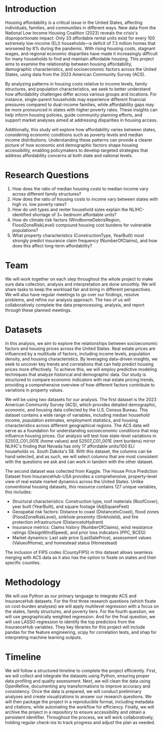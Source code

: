 # Introduction

Housing affordability is a critical issue in the United States, affecting individuals, families, and communities in different ways. New data from the National Low Income Housing Coalition (2023) reveals the crisis's disproportionate impact: Only 33 affordable rental units exist for every 100 extremely low-income (ELI) households—a deficit of 7.3 million homes that worsened by 8% during the pandemic. With rising housing costs, stagnant wages, and regional economic disparities have made it increasingly difficult for many households to find and maintain affordable housing. This project aims to examine the relationship between housing affordability, demographic characteristics, and socioeconomic factors across the United States, using data from the 2023 American Community Survey (ACS).

By analyzing patterns in housing costs relative to income levels, family structures, and population characteristics, we seek to better understand how affordability challenges differ across various groups and locations. For instance, single-parent households may experience different financial pressures compared to dual-income families, while affordability gaps may be more pronounced in states with higher poverty rates. These insights can help inform housing policies, guide community planning efforts, and support market analyses aimed at addressing disparities in housing access.

Additionally, this study will explore how affordability varies between states, considering economic conditions such as poverty levels and median income distributions. Understanding these patterns can provide a clearer picture of how economic and demographic factors shape housing accessibility, enabling policymakers to develop targeted strategies that address affordability concerns at both state and national levels.

# Research Questions

1. How does the ratio of median housing costs to median income vary across different family structures?
2. How does the ratio of housing costs to income vary between states with high vs. low poverty rates?
3. How do unit types and renter household sizes explain the NLIHC-identified shortage of 3+ bedroom affordable units?
4. How do climate risk factors (WindborneDebrisRegion, FloodZoneRiskLevel) compound housing cost burdens for vulnerable populations?
5. What property characteristics (ConstructionType, YearBuilt) most strongly predict insurance claim frequency (NumberOfClaims), and how does this affect long-term affordability?

# Team

We will work together on each step throughout the whole project to make sure data collection, analysis and interpretation are done smoothly. We will share tasks to keep the workload fair and bring in different perspectives. We will also have regular meetings to go over our findings, resolve problems, and refine our analysis approach. The two of us will collaboratively complete the data preprocessing, analysis, and report through these planned meetings.

# Datasets

In this analysis, we aim to explore the relationships between socioeconomic factors and housing prices across the United States. Real estate prices are influenced by a multitude of factors, including income levels, population density, and housing characteristics. By leveraging data-driven insights, we seek to uncover key trends and correlations that can help predict housing prices more effectively. To achieve this, we will employ predictive modeling techniques that analyze historical and demographic data. Our study is structured to compare economic indicators with real estate pricing trends, providing a comprehensive overview of how different factors contribute to variations in property values.

We will be using two datasets for our analysis. The first dataset is the 2023 American Community Survey (ACS), which provides detailed demographic, economic, and housing data collected by the U.S. Census Bureau. This dataset contains a wide range of variables, including median household income, population estimates, employment statistics, and housing characteristics across different geographical regions. The ACS data will serve as a foundation for understanding socioeconomic conditions that may influence housing prices. Our analysis will test how state-level variations in S2503_C01_001E (home values) and S2507_C01_001E (rent burdens) mirror NLIHC's finding that Nevada has only 17 affordable units/100 ELI households vs. South Dakota's 58. With this dataset, the columns can be hand selected, and as such, we will select columns that are most consistent with the questions we ask and can work in tandem with the other dataset.

The second dataset was collected from Kaggle. The House Price Prediction Dataset from InsuranceHub-USA provides a comprehensive, property-level view of real estate market dynamics across the United States. Unlike conventional housing datasets, this resource contains 127 unique variables, this includes:

- Structural characteristics: Construction type, roof materials (RoofCover), year built (YearBuilt), and square footage (AdjSquareFeet)
- Geospatial risk factors: Distance to coast (DistancetoCoast), flood zones (FloodZoneRiskLevel), sinkhole proximity (SinkholeId), and fire protection infrastructure (DistancetoHydrant)
- Insurance metrics: Claims history (NumberOfClaims), wind resistance ratings (DesignWindSpeed), and prior loss indicators (PPC, BCEG)
- Market dynamics: Last sale price (LastSalePrice), assessment values (ValueofHome), and homestead status (Homestead)

The inclusion of FIPS codes (CountyFIPS) in this dataset allows seamless merging with ACS data as it also has the option to fixate on states and their specific counties.

# Methodology

We will use Python as our primary language to integrate ACS and InsuranceHub datasets. For the first three research questions (which fixate on cost-burden analyses) we will apply multilevel regression with a focus on the states, family structures, and poverty tiers. For the fourth question, we will use geographically weighted regression. And for the final question, we will use LASSO regression to identify the top predictors from the InsuranceHub variables. They key libraries for this project will include pandas for the feature engineering, scipy for correlation tests, and shap for interpreting machine learning outputs.

# Timeline

We will follow a structured timeline to complete the project efficiently. First, we will collect and integrate the datasets using Python, ensuring proper data profiling and quality assessment. Next, we will clean the data using OpenRefine, documenting any transformations to improve accuracy and consistency. Once the data is prepared, we will conduct preliminary analyses and create visualizations to answer our research questions. We will then package the project in a reproducible format, including metadata and citations, while automating the workflow for efficiency. Finally, we will archive the project in a repository to ensure accessibility and obtain a persistent identifier. Throughout the process, we will work collaboratively, holding regular check-ins to track progress and adjust the plan as needed.
